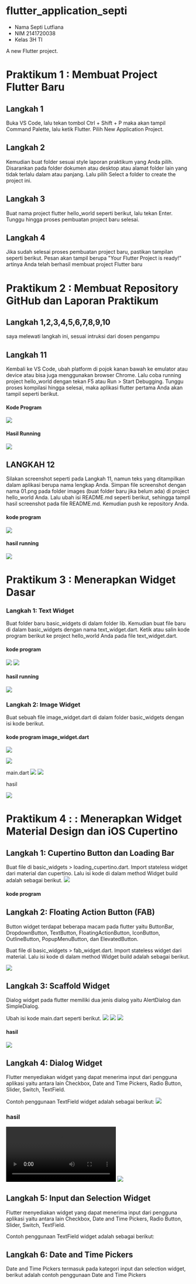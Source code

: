 # flutter_application_septi
* Nama Septi Lutfiana
* NIM 2141720038
* Kelas 3H TI


A new Flutter project.

# Praktikum 1 : Membuat Project Flutter Baru
## Langkah 1
Buka VS Code, lalu tekan tombol Ctrl + Shift + P maka akan tampil Command Palette, lalu ketik Flutter. Pilih New Application Project.
## Langkah 2
Kemudian buat folder sesuai style laporan praktikum yang Anda pilih. Disarankan pada folder dokumen atau desktop atau alamat folder lain yang tidak terlalu dalam atau panjang. Lalu pilih Select a folder to create the project ini.
## Langkah 3
Buat nama project flutter hello_world seperti berikut, lalu tekan Enter. Tunggu hingga proses pembuatan project baru selesai.

## Langkah 4
Jika sudah selesai proses pembuatan project baru, pastikan tampilan seperti berikut. Pesan akan tampil berupa "Your Flutter Project is ready!" artinya Anda telah berhasil membuat project Flutter baru

# Praktikum 2 : Membuat Repository GitHub dan Laporan Praktikum

## Langkah 1,2,3,4,5,6,7,8,9,10
saya melewati langkah ini, sesuai intruksi dari dosen pengampu

## Langkah 11
Kembali ke VS Code, ubah platform di pojok kanan bawah ke emulator atau device atau bisa juga menggunakan browser Chrome. Lalu coba running project hello_world dengan tekan F5 atau Run > Start Debugging. Tunggu proses kompilasi hingga selesai, maka aplikasi flutter pertama Anda akan tampil seperti berikut.

#### Kode Program
![](images/Praktikum2_Langkah11.png)

#### Hasil Running

![](images/Langkah11.jpeg)

## LANGKAH 12
Silakan screenshot seperti pada Langkah 11, namun teks yang ditampilkan dalam aplikasi berupa nama lengkap Anda. Simpan file screenshot dengan nama 01.png pada folder images (buat folder baru jika belum ada) di project hello_world Anda. Lalu ubah isi README.md seperti berikut, sehingga tampil hasil screenshot pada file README.md. Kemudian push ke repository Anda.

#### kode program
![](images/Praktikum3_Langkah1.JPG)
#### hasil running
![](images/Langkah12.jpeg)


# Praktikum 3 : Menerapkan Widget Dasar
### Langkah 1: Text Widget
Buat folder baru basic_widgets di dalam folder lib. Kemudian buat file baru di dalam basic_widgets dengan nama text_widget.dart. Ketik atau salin kode program berikut ke project hello_world Anda pada file text_widget.dart.

#### kode program
![](images/Praktikum3_Langkah1.JPG)
![](images/Praktikum3_KodeProgram.JPG)
#### hasil running
![](images/Langkah12.jpeg)

### Langkah 2: Image Widget
Buat sebuah file image_widget.dart di dalam folder basic_widgets dengan isi kode berikut.

#### kode program image_widget.dart
![](images/Praktiku3_langkah2.JPG)

![](images/Praktikum3_Langkah2-1.JPG)

main.dart
![](images/import_image.JPG)
![](images/Praktikum3_langkah2-2.JPG)

hasil

![](images/Praktikum3_Langkah2.jpeg)
# Praktikum 4 : : Menerapkan Widget Material Design dan iOS Cupertino
## Langkah 1: Cupertino Button dan Loading Bar
Buat file di basic_widgets > loading_cupertino.dart. Import stateless widget dari material dan cupertino. Lalu isi kode di dalam method Widget build adalah sebagai berikut.
![](images/loading_cupertino.JPG)
#### kode program
## Langkah 2: Floating Action Button (FAB)

Button widget terdapat beberapa macam pada flutter yaitu ButtonBar, DropdownButton, TextButton, FloatingActionButton, IconButton, OutlineButton, PopupMenuButton, dan ElevatedButton.

Buat file di basic_widgets > fab_widget.dart. Import stateless widget dari material. Lalu isi kode di dalam method Widget build adalah sebagai berikut.

![](images/feb_widget.JPG)
## Langkah 3: Scaffold Widget
Dialog widget pada flutter memiliki dua jenis dialog yaitu AlertDialog dan SimpleDialog.

Ubah isi kode main.dart seperti berikut.
![](images/main-1.JPG)
![](images/main-2.JPG)
![](images/main-3.JPG)

#### hasil
![](images/HasilPraktikum3langkah3.jpeg)
## Langkah 4: Dialog Widget

Flutter menyediakan widget yang dapat menerima input dari pengguna aplikasi yaitu antara lain Checkbox, Date and Time Pickers, Radio Button, Slider, Switch, TextField.

Contoh penggunaan TextField widget adalah sebagai berikut:
![](images/Praktikum4_Langkah4.JPG)

### hasil

![](images/HasilPrakLangkah4.mp4)
![](images/HasilPrak4Lang4.jpeg)

## Langkah 5: Input dan Selection Widget

Flutter menyediakan widget yang dapat menerima input dari pengguna aplikasi yaitu antara lain Checkbox, Date and Time Pickers, Radio Button, Slider, Switch, TextField.

Contoh penggunaan TextField widget adalah sebagai berikut:

## Langkah 6: Date and Time Pickers
Date and Time Pickers termasuk pada kategori input dan selection widget, berikut adalah contoh penggunaan Date and Time Pickers

